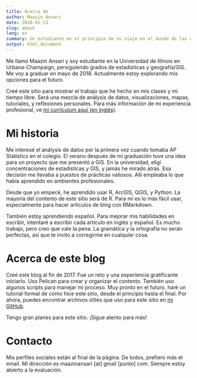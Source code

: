 ```yaml
---
title: Acerca de
author: Maazin Ansari
date: 2018-01-13
slug: about
lang: es
summary: Un estudiante en el principio de su viaje en el mundo de las estadísticas, la geografía, y blogging
output: html_document
---
```


Me llamo Maazin Ansari y soy estudiante en la Universidad de Illinois en Urbana-Champaign,
persiguiendo grados de estadísticas y geografía/GIS. Me voy a graduar en mayo de 2018.
Actualmente estoy explorando mis opciones para el futuro.

Creé este sitio para mostrar el trabajo que he hecho en mis clases y mi tiempo libre.
Será una mezcla de análysis de datos, visualizaciones, mapas, tutoriales, y reflexiones personales.
Para más información de mi experiencia profesional,
ve [mi currículum aquí (en inglés)]({filename}/static/Maazin-Ansari-Resume.pdf).


# Mi historia

Me interesé el análysis de datos por la primera vez cuando tomaba AP Statistics en el colegio.
El verano después de mi graduación tuve una idea para un proyecto que me presentó a GIS.
En la universidad, eligí concentraciones de estadísticas y GIS, y jamás he mirado atrás.
Esa decisión me llevaba a puestos de prácticas valiosos. Allí empleaba lo que había aprendido en ambientes profesionales.

Desde que yo empecé, he aprendido usar R, ArcGIS, QGIS, y Python.
La mayoría del contento de este sitio será de R.
Para mí es lo más fácil usar, especialmente para hacer artículos de blog con RMarkdown.

También estoy aprendiendo español. Para mejorar mis habilidades en escribir, intentaré a escribir cada artículo en
inglés y español. Es mucho trabajo, pero creo que vale la pena.
La gramática y la ortografía no serán perfectas, así que te invito a corregirme en cualquier cosa.

# Acerca de este blog

Creé este blog al fin de 2017. Fue un reto y una experiencia gratificante iniciarlo.
Uso Pelican para crear y organizar el contento. También uso algunos scripts para manejar mi proceso.
Muy pronto en el futuro, haré un tutorial formal de cómo hice este sitio, desde el principio hasta el final.
Por ahora, puedes encontrar archivos útiles que uso para este sitio en [mi GitHub](https://github.com/maazinansari/maazinansari).

Tengo gran planes para este sitio. ¡Sigue atento para más!

# Contacto

Mis perfiles sociales están al final de la página. De todos, prefiero más el email.
Mi dirección es maazinansari [at] gmail [punto] com. Siempre estoy abierto a la evaluación.
